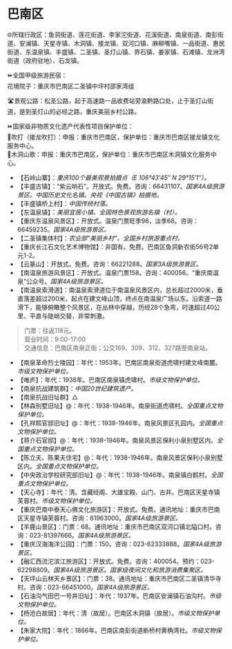 # 巴南区  
🌐所辖行政区：鱼洞街道、莲花街道、李家沱街道、花溪街道、南泉街道、南彭街道、安澜镇、天星寺镇、木洞镇、接龙镇、双河口镇、麻柳嘴镇、一品街道、惠民街道、东温泉镇、丰盛镇、二圣镇、圣灯山镇、界石镇、姜家镇、石滩镇、龙洲湾街道（政府驻地）、石龙镇。  

⏩全国甲级旅游民宿：  
花境院子：重庆市巴南区二圣镇中坪村邵家湾组  

🛣️景观公路：松圣公路，起于高速路一品收费站旁渝黔路口处，止于圣灯山街道，是到圣灯山的必经之路，重庆美丽乡村公路。  

⏩国家级非物质文化遗产代表性项目保护单位：  
🔸吹打（接龙吹打）：申报：重庆市巴南区，保护单位：重庆市巴南区接龙镇文化服务中心。  
🔸木洞山歌：申报：重庆市巴南区，保护单位：重庆市巴南区木洞镇文化服务中心。  

* 【石岭山寨】：*重庆100个最美观景拍摄点（E 106°43′45″ N 29°15′1″）。*  
* 【丰盛古镇】：“紫云响石”。开放式。免费。咨询：66431107。*国家4A级旅游景区。中国历史文化名镇。央视《中国古镇》拍摄地。*  
* 【丰盛镇桥上村】：*中国传统村落。*  
* 【东温泉镇】：*美丽宜居小镇。全国特色景观旅游名镇（村）。*  
* 【重庆东温泉风景区】：开放式。温泉门票旺季98，淡季68。咨询：66459235。*国家4A级旅游景区。*  
* 【二圣镇集体村】：*农业部“美丽乡村”。全国乡村旅游重点村。*  
* 【重庆长江石文化艺术博物馆】：非国有。免费。巴南区鱼洞新农街56号2单元1-2。  
* 【云篆山】：开放式。免费。咨询：66221288。*国家3A级旅游景区。*  
* 【南温泉旅游风景区】：开放式。温泉门票158。咨询：400056。“重庆南温泉”公众号。*国家4A级旅游景区。*  
* 【南温泉索滑道】：南温泉索滑道位于南温泉风景区内，总长超过2000米，垂直落差超过200米，起点在建文峰山顶，终点在南温泉广场以东。沿索道一路滑下，能够俯瞰整个风景区，在丛林中穿越，历经28个急弯，时速超过40公里、平直与陡峭交替，非常刺激。  
> 门票：往返118元。  
> 营业时间：9:00-17:00  
> 交通信息：巴南区南泉正街；公交169、309、312、327路至南泉站。  
* 【南泉革命烈士陵园】：年代：1953年。巴南区南泉街道虎啸村建文峰南麓。*市级文物保护单位。*  
* 【唯庐】：年代：1938年。巴南区南泉镇虎啸村。*市级文物保护单位。*  
* 【南泉抗战建筑群】：*中国20世纪建筑遗产。*  
* 【南泉抗战旧址群】△  
* 【林森别墅旧址】@：年代：1938-1946年。南泉街道虎啸村。*全国重点文物保护单位。*  
* 【孔祥熙官邸旧址】@：年代：1938-1946年。南泉风景区孔园内。*全国重点文物保护单位。*  
* 【蒋介石官邸】@：年代：1938-1946年。南泉风景区保利小泉别墅区内。*全国重点文物保护单位。*  
* 【陈立夫、陈果夫住宅】@：年代：1938-1946年。南泉风景区保利小泉别墅区内。*全国重点文物保护单位。*  
* 【中央政治学校研究部旧址】@：年代：1938-1946年。南泉镇白鹤村。*全国重点文物保护单位。*  
* 【天心寺】：年代：清。含藏经阁、大雄宝殿、山门、古井。巴南区天星寺镇芙蓉村。*市级文物保护单位。*  
* 【重庆巴南中泰天心佛文化旅游区】：开放式。免费。通讯地址：重庆市巴南区天星寺镇芙蓉村。咨询：61963000。*国家4A级旅游景区。*  
* 【羊鹿山景区】：门票：68。通讯地址：重庆市巴南区双河口镇北隘口村。咨询：023-81397666。*国家4A级旅游景区。*  
* 【重庆汉海海洋公园】：门票：150。咨询：023-62333888。*国家4A级旅游景区。*  
* 【融汇西流沱滨江旅游区】：开放式。免费。咨询：400054。预约：023-62298809。*国家4A级旅游景区。国家级夜间文化和旅游消费集聚区。*  
* 【天坪山云林天乡景区】：门票：38。通讯地址：重庆市巴南区二圣镇清华寺村。咨询：023-66451000。*国家4A级旅游景区。*  
* 【石油沟气田巴一号井旧址】：年代：1937年。巴南区安澜镇石油沟村。*市级文物保护单位。*  
* 【杨沧白故居】：年代：清（故居）。巴南区木洞镇（故居）。*市级文物保护单位。*  
* 【朱家大院】：年代：1866年。巴南区南彭街道断桥村黄桷湾社。*市级文物保护单位。*  

